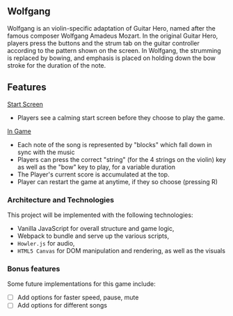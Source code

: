 ## Wolfgang

Wolfgang is an violin-specific adaptation of Guitar Hero, named after the famous composer Wolfgang Amadeus Mozart. In the original Guitar Hero, players press the buttons and the strum tab on the guitar controller according to the pattern shown on the screen. In Wolfgang, the strumming is replaced by bowing, and emphasis is placed on holding down the bow stroke for the duration of the note.

## Features
[Start Screen][start]

- Players see a calming start screen before they choose to play the game.

[In Game][game]

- Each note of the song is represented by "blocks" which fall down in sync with the music
- Players can press the correct "string" (for the 4 strings on the violin) key as well as the "bow" key to play, for a variable duration
- The Player's current score is accumulated at the top.
- Player can restart the game at anytime, if they so choose (pressing R)

### Architecture and Technologies

This project will be implemented with the following technologies:

- Vanilla JavaScript for overall structure and game logic,
- Webpack to bundle and serve up the various scripts,
- `Howler.js` for audio,
- `HTML5 Canvas` for DOM manipulation and rendering, as well as the visuals

### Bonus features

Some future implementations for this game include:

- [ ] Add options for faster speed, pause, mute
- [ ] Add options for different songs

[start]: ./docs/start.png
[game]: ./docs/game.png
